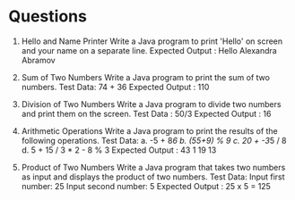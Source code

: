 # Questions

1. Hello and Name Printer
Write a Java program to print 'Hello' on screen and your name on a separate line.
Expected Output :
Hello
Alexandra Abramov

2. Sum of Two Numbers
Write a Java program to print the sum of two numbers.
Test Data:
74 + 36
Expected Output :
110

3. Division of Two Numbers
Write a Java program to divide two numbers and print them on the screen.
Test Data :
50/3
Expected Output :
16

4. Arithmetic Operations
Write a Java program to print the results of the following operations.
Test Data:
a. -5 + 8*6
b. (55+9) % 9
c. 20 + -3*5 / 8
d. 5 + 15 / 3 * 2 - 8 % 3
Expected Output :
43
1
19
13

5. Product of Two Numbers
Write a Java program that takes two numbers as input and displays the product of two numbers.
Test Data:
Input first number: 25
Input second number: 5
Expected Output :
25 x 5 = 125
